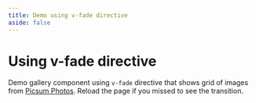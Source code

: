 ```yaml
---
title: Demo using v-fade directive
aside: false
---
```


<script setup lang="ts">
import GalleryVFade from "../components/GalleryVFade.vue";
</script>

# Using v-fade directive

Demo gallery component using `v-fade` directive that shows grid of images from [Picsum Photos](https://picsum.photos/).
Reload the page if you missed to see the transition.

<GalleryVFade/>
